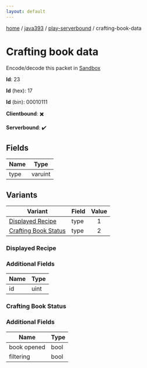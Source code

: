```yaml
---
layout: default
---
```


[home](/)  /  [java393](/protocol/java393)  /  [play-serverbound](/protocol/java393/play-serverbound)  /  crafting-book-data

# Crafting book data

Encode/decode this packet in [Sandbox](../../../sandbox/java393#PlayServerbound.CraftingBookData)

**Id**: 23

**Id** (hex): 17

**Id** (bin): 00010111

**Clientbound**: ✖️

**Serverbound**: ✔️

## Fields

Name | Type
---|---
type | varuint

## Variants

Variant | Field | Value
---|---|:---:
[Displayed Recipe](#displayed_recipe) | type | 1
[Crafting Book Status](#crafting_book_status) | type | 2

### Displayed Recipe

### Additional Fields

Name | Type
---|---
id | uint

### Crafting Book Status

### Additional Fields

Name | Type
---|---
book opened | bool
filtering | bool
